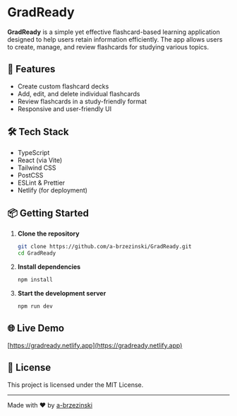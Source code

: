 # GradReady

**GradReady** is a simple yet effective flashcard-based learning application designed to help users retain information efficiently. The app allows users to create, manage, and review flashcards for studying various topics.

## 🚀 Features

- Create custom flashcard decks
- Add, edit, and delete individual flashcards
- Review flashcards in a study-friendly format
- Responsive and user-friendly UI

## 🛠️ Tech Stack

- TypeScript
- React (via Vite)
- Tailwind CSS
- PostCSS
- ESLint & Prettier
- Netlify (for deployment)

## 📦 Getting Started

1. **Clone the repository**

   ```bash
   git clone https://github.com/a-brzezinski/GradReady.git
   cd GradReady
   ```

2. **Install dependencies**

   ```bash
   npm install
   ```

3. **Start the development server**

   ```bash
   npm run dev
   ```

## 🌐 Live Demo

[https://gradready.netlify.app](https://gradready.netlify.app)

## 📄 License

This project is licensed under the MIT License.

---

Made with ❤️ by [a-brzezinski](https://github.com/a-brzezinski)
